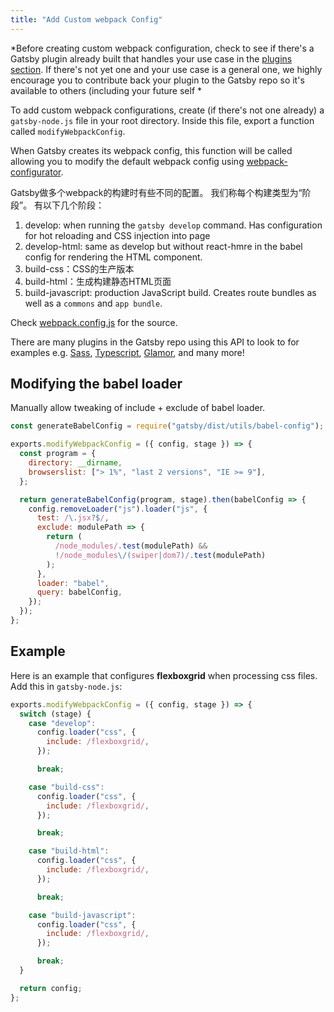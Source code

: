 ```yaml
---
title: "Add Custom webpack Config"
---
```

*Before creating custom webpack configuration, check to see if there's a Gatsby plugin already built that handles your use case in the [plugins section](/docs/plugins/). If there's not yet one and your use case is a general one, we highly encourage you to contribute back your plugin to the Gatsby repo so it's available to others (including your future self *

To add custom webpack configurations, create (if there's not one already) a `gatsby-node.js` file in your root directory. Inside this file, export a function called `modifyWebpackConfig`.

When Gatsby creates its webpack config, this function will be called allowing you to modify the default webpack config using [webpack-configurator](https://github.com/lewie9021/webpack-configurator).

Gatsby做多个webpack的构建时有些不同的配置。 我们称每个构建类型为“阶段”。 有以下几个阶段：

1. develop: when running the `gatsby develop` command. Has configuration for hot reloading and CSS injection into page
2. develop-html: same as develop but without react-hmre in the babel config for rendering the HTML component.
3. build-css：CSS的生产版本
4. build-html：生成构建静态HTML页面
5. build-javascript: production JavaScript build. Creates route bundles as well as a `commons` and `app bundle`.

Check [webpack.config.js](https://github.com/gatsbyjs/gatsby/blob/master/packages/gatsby/src/utils/webpack.config.js) for the source.

There are many plugins in the Gatsby repo using this API to look to for examples e.g. [Sass](/packages/gatsby-plugin-sass/), [Typescript](/packages/gatsby-plugin-typescript/), [Glamor](/packages/gatsby-plugin-glamor/), and many more!

## Modifying the babel loader

Manually allow tweaking of include + exclude of babel loader.

```javascript
const generateBabelConfig = require("gatsby/dist/utils/babel-config");

exports.modifyWebpackConfig = ({ config, stage }) => {
  const program = {
    directory: __dirname,
    browserslist: ["> 1%", "last 2 versions", "IE >= 9"],
  };

  return generateBabelConfig(program, stage).then(babelConfig => {
    config.removeLoader("js").loader("js", {
      test: /\.jsx?$/,
      exclude: modulePath => {
        return (
          /node_modules/.test(modulePath) &&
          !/node_modules\/(swiper|dom7)/.test(modulePath)
        );
      },
      loader: "babel",
      query: babelConfig,
    });
  });
};
```

## Example

Here is an example that configures **flexboxgrid** when processing css files. Add this in `gatsby-node.js`:

```js
exports.modifyWebpackConfig = ({ config, stage }) => {
  switch (stage) {
    case "develop":
      config.loader("css", {
        include: /flexboxgrid/,
      });

      break;

    case "build-css":
      config.loader("css", {
        include: /flexboxgrid/,
      });

      break;

    case "build-html":
      config.loader("css", {
        include: /flexboxgrid/,
      });

      break;

    case "build-javascript":
      config.loader("css", {
        include: /flexboxgrid/,
      });

      break;
  }

  return config;
};
```